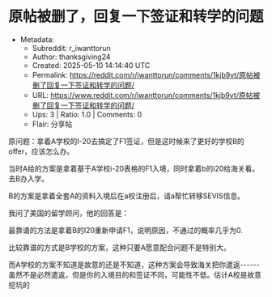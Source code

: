 # 原帖被删了，回复一下签证和转学的问题

- Metadata:
  - Subreddit: r_iwanttorun
  - Author: thanksgiving24
  - Created: 2025-05-10 14:14:40 UTC
  - Permalink: https://reddit.com/r/iwanttorun/comments/1kjb9vt/原帖被删了回复一下签证和转学的问题/
  - URL: https://www.reddit.com/r/iwanttorun/comments/1kjb9vt/原帖被删了回复一下签证和转学的问题/
  - Ups: 3 | Ratio: 1.0 | Comments: 0
  - Flair: 分享帖


原问题：拿着A学校的I-20去搞定了F1签证，但是这时候来了更好的学校B的
offer，应该怎么办。

当时A给的方案是拿着基于A学校i-20表格的F1入境，同时拿着b的i20给海关看。去B办入学。

B的方案是拿着全套A的资料入境后在a校注册后，请a帮忙转移SEVIS信息。

我问了美国的留学顾问，他的回答是：

最靠谱的方法是拿着B的I20重新申请F1，说明原因，不通过的概率几乎为0.

比较靠谱的方式是B学校的方案，这种只要A愿意配合问题不是特别大。

而A学校的方案不知道是故意的还是不知道，这种方案会导致海关把你遣返------虽然不是必然遣返，但是你的入境目的和签证不同，可能性不低。估计A校是故意挖坑的

